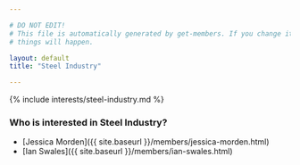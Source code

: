 ```yaml
---

# DO NOT EDIT!
# This file is automatically generated by get-members. If you change it, bad
# things will happen.

layout: default
title: "Steel Industry"

---
```


{% include interests/steel-industry.md %}

### Who is interested in Steel Industry?


* [Jessica Morden]({{ site.baseurl }}/members/jessica-morden.html)
* [Ian Swales]({{ site.baseurl }}/members/ian-swales.html)
